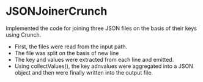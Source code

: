 # JSONJoinerCrunch

Implemented the code for joining three JSON files on the basis of their keys using Crunch.
* First, the files were read from the input path.
* The file was split on the basis of new line
* The key and values were extracted from each line and emitted.
* Using collectValues(), the key adnvalues were aggregated into a JSON object and then were finally written into the output file.
